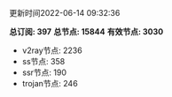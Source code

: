 更新时间2022-06-14 09:32:36

**总订阅: 397**
**总节点: 15844**
**有效节点: 3030**
- v2ray节点: 2236
- ss节点: 358
- ssr节点: 190
- trojan节点: 246
